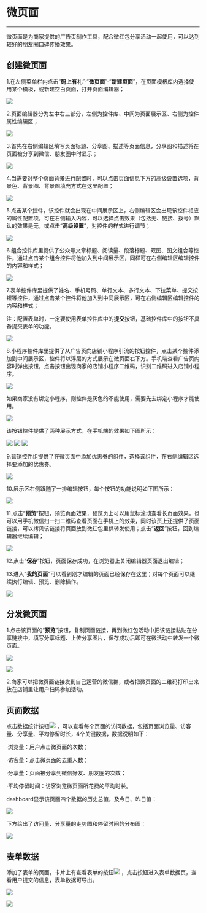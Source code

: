 # 微页面

---

微页面是为商家提供的广告页制作工具，配合微红包分享活动一起使用，可以达到较好的朋友圈口碑传播效果。

## 创建微页面

1.在左侧菜单栏内点击“**码上有礼**”-“**微页面**”-“**新建页面**”，在页面模板库内选择使用某个模板，或新建空白页面，打开页面编辑器；

![](/assets/import.png45555)

2.页面编辑器分为左中右三部分，左侧为控件库、中间为页面展示区、右侧为控件属性编辑区；

![](/assets/import.png4446666)

3.首先在右侧编辑区填写页面标题、分享图、描述等页面信息，分享图和描述将在页面被分享到微信、朋友圈中时显示；

![](/assets/import.png77788999)

4.当需要对整个页面背景进行配置时，可以点击页面信息下方的高级设置选项，背景色、背景图、背景图填充方式在这里配置；

![](/assets/import.png4445566)

5.点击某个控件，该控件就会出现在中间展示区上，右侧编辑区会出现该控件相应的属性配置项，可在右侧输入内容，可以选择点击效果（包括无、链接、拨号）默认的效果是无，或点击“**高级设置**”，对控件的样式进行调节；

![](/assets/import.png774411)

6.组合控件库里提供了公众号文章标题、阅读量、段落标题、双图、图文组合等控件，通过点击某个组合控件将他加入到中间展示区，同样可在右侧编辑区编辑控件的内容和样式；

![](/assets/import.png556644)

7.表单控件库里提供了姓名、手机号码、单行文本、多行文本、下拉菜单、提交按钮等控件，通过点击某个控件将他加入到中间展示区，可在右侧编辑区编辑控件的内容和样式；

注：配置表单时，一定要使用表单控件库中的**提交**按钮，基础控件库中的按钮不具备提交表单的功能。

![](/assets/import.png77555)

8.小程序控件库里提供了从广告页向店铺小程序引流的按钮控件，点击某个控件添加到中间展示区，控件将以浮层的方式展示在微页面右下方。手机端查看广告页内容时弹出按钮，点击按钮出现商家的店铺小程序二维码，识别二维码进入店铺小程序。

![](/assets/import.png77441)

如果商家没有绑定小程序，则控件是灰色的不能使用，需要先去绑定小程序才能使用。

![](/assets/import.png885522)

该按钮控件提供了两种展示方式，在手机端的效果如下图所示：

![](/assets/import.png023) ![](/assets/import.png031) ![](/assets/import.png045)

9.营销控件组提供了在微页面中添加优惠券的组件，选择该组件，在右侧编辑区选择要添加的优惠券。

![](/assets/import.png963369)

10.展示区右侧跟随了一排编辑按钮，每个按钮的功能说明如下图所示：

![](/assets/import.png1112200044)

11.点击“**预览**”按钮，预览页面效果，预览页上可以用鼠标滚动查看长页面效果，也可以用手机微信扫一扫二维码查看页面在手机上的效果，同时该页上还提供了页面链接，可以拷贝该链接将页面放到微红包里供转发使用；点击“**返回**”按钮，回到编辑器继续编辑；

![](/assets/import.png998876654)

12.点击“**保存**”按钮，页面保存成功，在浏览器上关闭编辑器页面退出编辑；

13.进入“**我的页面**”可以看到刚才编辑的页面已经保存在这里；对每个页面可以继续执行编辑、预览、删除操作。

![](/assets/import.png4566665)

## 分发微页面

1.点击该页面的“**预览**”按钮，复制页面链接，再到微红包活动中把该链接黏贴在分享链接中，填写分享标题、上传分享图片，保存成功后即可在微活动中转发一个微页面。

![](/assets/import.png556632)

![](/assets/import.png4411447)

2.商家可以把微页面链接发到自己运营的微信群，或者把微页面的二维码打印出来放在店铺里让用户扫码参加活动。

## 页面数据

点击数据统计按钮![](/assets/import.pngz) ，可以查看每个页面的访问数据，包括页面浏览量、访客量、分享量、平均停留时长，4个关键数据，数据说明如下：

·浏览量：用户点击微页面的次数；

·访客量：点击微页面的去重人数；

·分享量：页面被分享到微信好友、朋友圈的次数；

·平均停留时间：访客浏览微页面所花费的平均时长。

dashboard显示该页面四个数据的历史总值，及今日、昨日值：

![](/assets/import.pngqw)

下方给出了访问量、分享量的走势图和停留时间的分布图：

![](/assets/import.png1111)

## 表单数据

添加了表单的页面，卡片上有查看表单的按钮![](/assets/import.pngc) ，点击按钮进入表单数据页，查看用户提交的信息，表单数据可导出。

![](/assets/import.pngxc)

![](/assets/import.pngnm)

